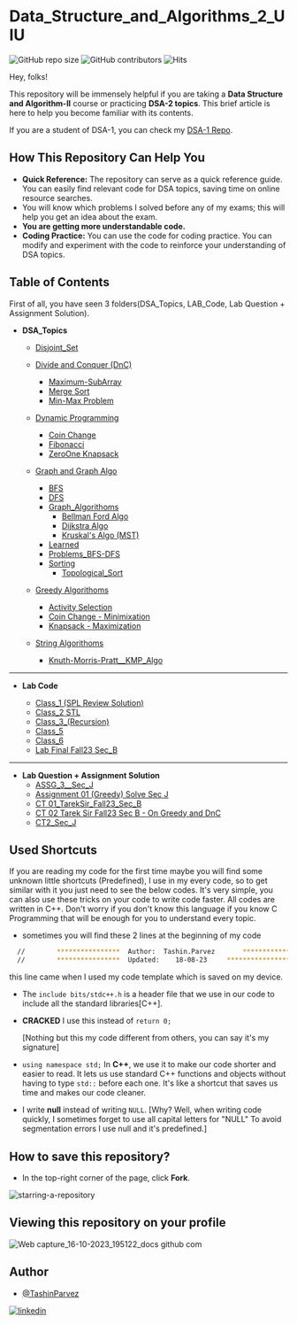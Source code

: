 # Data_Structure_and_Algorithms_2_UIU

![GitHub repo size](https://img.shields.io/github/repo-size/TashinParvez/Data_Structure_and_Algorithms_2_UIU)
![GitHub contributors](https://img.shields.io/github/contributors/TashinParvez/Data_Structure_and_Algorithms_2_UIU)
![Hits](https://hits.seeyoufarm.com/api/count/incr/badge.svg?url=https://github.com/TashinParvez/Data_Structure_and_Algorithms_2_UIU)

Hey, folks! 

This repository will be immensely helpful if you are taking a **Data Structure and Algorithm-II** course or practicing **DSA-2 topics**. This brief article is here to help you become familiar with its contents.

If you are a student of DSA-1, you can check my [DSA-1 Repo](https://github.com/TashinParvez/DSA_1_UIU).


## How This Repository Can Help You

- **Quick Reference:** The repository can serve as a quick reference guide. You can easily find relevant code for DSA topics, saving time on online resource searches.
- You will know which problems I solved before any of my exams; this will help you get an idea about the exam.
- **You are getting more understandable code.**
- **Coding Practice:** You can use the code for coding practice. You can modify and experiment with the code to reinforce your understanding of DSA topics.


## Table of Contents
First of all, you have seen 3 folders(DSA_Topics, LAB_Code, Lab Question + Assignment Solution).

 - **DSA_Topics**
    - [Disjoint_Set](https://github.com/TashinParvez/Data_Structure_and_Algorithms_2_UIU/tree/main/DSA_Topics/Disjoint_Set)

    - [Divide and Conquer (DnC)](https://github.com/TashinParvez/Data_Structure_and_Algorithms_2_UIU/tree/main/DSA_Topics/Divide%20and%20Conquer%20(DnC))
      - [Maximum-SubArray](https://github.com/TashinParvez/Data_Structure_and_Algorithms_2_UIU/tree/main/DSA_Topics/Divide%20and%20Conquer%20(DnC)/Maximum-SubArray)
      - [Merge Sort](https://github.com/TashinParvez/Data_Structure_and_Algorithms_2_UIU/tree/main/DSA_Topics/Divide%20and%20Conquer%20(DnC)/Merge%20Sort)
      - [Min-Max Problem](https://github.com/TashinParvez/Data_Structure_and_Algorithms_2_UIU/tree/main/DSA_Topics/Divide%20and%20Conquer%20(DnC)/Min-Max%20Problem)

    - [Dynamic Programming](https://github.com/TashinParvez/Data_Structure_and_Algorithms_2_UIU/tree/main/DSA_Topics/Dynamic%20Programming)
      - [Coin Change](https://github.com/TashinParvez/Data_Structure_and_Algorithms_2_UIU/tree/main/DSA_Topics/Dynamic%20Programming/Coin%20Change)
      - [Fibonacci](https://github.com/TashinParvez/Data_Structure_and_Algorithms_2_UIU/tree/main/DSA_Topics/Dynamic%20Programming/Fibonacci)
      - [ZeroOne Knapsack](https://github.com/TashinParvez/Data_Structure_and_Algorithms_2_UIU/tree/main/DSA_Topics/Dynamic%20Programming/ZeroOne%20Knapsack)

    - [Graph and Graph Algo](https://github.com/TashinParvez/Data_Structure_and_Algorithms_2_UIU/tree/main/DSA_Topics/Graph%20and%20Graph%20Algo)
      - [BFS](https://github.com/TashinParvez/Data_Structure_and_Algorithms_2_UIU/tree/main/DSA_Topics/Graph%20and%20Graph%20Algo/BFS)
      - [DFS](https://github.com/TashinParvez/Data_Structure_and_Algorithms_2_UIU/tree/main/DSA_Topics/Graph%20and%20Graph%20Algo/DFS)
      - [Graph_Algorithoms](https://github.com/TashinParvez/Data_Structure_and_Algorithms_2_UIU/tree/main/DSA_Topics/Graph%20and%20Graph%20Algo/Graph_Algorithoms)
        - [Bellman Ford Algo](https://github.com/TashinParvez/Data_Structure_and_Algorithms_2_UIU/tree/main/DSA_Topics/Graph%20and%20Graph%20Algo/Graph_Algorithoms/Bellman%20Ford%20Algo)
        - [Dijkstra Algo](https://github.com/TashinParvez/Data_Structure_and_Algorithms_2_UIU/tree/main/DSA_Topics/Graph%20and%20Graph%20Algo/Graph_Algorithoms/Dijkstra%20Algo)
        - [Kruskal's Algo (MST)](https://github.com/TashinParvez/Data_Structure_and_Algorithms_2_UIU/tree/main/DSA_Topics/Graph%20and%20Graph%20Algo/Graph_Algorithoms/Kruskal's%20Algo%20(MST))
      - [Learned](https://github.com/TashinParvez/Data_Structure_and_Algorithms_2_UIU/tree/main/DSA_Topics/Graph%20and%20Graph%20Algo/Learned)
      - [Problems_BFS-DFS](https://github.com/TashinParvez/Data_Structure_and_Algorithms_2_UIU/tree/main/DSA_Topics/Graph%20and%20Graph%20Algo/Problems_BFS-DFS)
      - [Sorting](https://github.com/TashinParvez/Data_Structure_and_Algorithms_2_UIU/tree/main/DSA_Topics/Graph%20and%20Graph%20Algo/Sorting)
        - [Topological_Sort](https://github.com/TashinParvez/Data_Structure_and_Algorithms_2_UIU/tree/main/DSA_Topics/Graph%20and%20Graph%20Algo/Sorting/Topological_Sort)

    - [Greedy Algorithoms](https://github.com/TashinParvez/Data_Structure_and_Algorithms_2_UIU/tree/main/DSA_Topics/Greedy%20Algorithoms)
      - [Activity Selection](https://github.com/TashinParvez/Data_Structure_and_Algorithms_2_UIU/tree/main/DSA_Topics/Greedy%20Algorithoms/Activity%20Selection)
      - [Coin Change - Minimixation](https://github.com/TashinParvez/Data_Structure_and_Algorithms_2_UIU/tree/main/DSA_Topics/Greedy%20Algorithoms/Coin%20Change%20-%20Minimixation)
      - [Knapsack - Maximization](https://github.com/TashinParvez/Data_Structure_and_Algorithms_2_UIU/tree/main/DSA_Topics/Greedy%20Algorithoms/Knapsack%20-%20Maximization)

    - [String Algorithoms](https://github.com/TashinParvez/Data_Structure_and_Algorithms_2_UIU/tree/main/DSA_Topics/String%20Algorithoms)
      - [Knuth-Morris-Pratt__KMP_Algo](https://github.com/TashinParvez/Data_Structure_and_Algorithms_2_UIU/tree/main/DSA_Topics/String%20Algorithoms/Knuth-Morris-Pratt__KMP_Algo)

___

- **Lab Code**
  
  - [Class_1 (SPL Review Solution)](https://github.com/TashinParvez/Data_Structure_and_Algorithms_2_UIU/tree/main/LAB_Code/Class_1%20(SPL%20Review%20Solution))
  - [Class_2 STL](https://github.com/TashinParvez/Data_Structure_and_Algorithms_2_UIU/tree/main/LAB_Code/Class_2%20STL)
  - [Class_3_(Recursion)](https://github.com/TashinParvez/Data_Structure_and_Algorithms_2_UIU/tree/main/LAB_Code/Class_3_(Recursion))
  - [Class_5](https://github.com/TashinParvez/Data_Structure_and_Algorithms_2_UIU/tree/main/LAB_Code/Class_5)
  - [Class_6](https://github.com/TashinParvez/Data_Structure_and_Algorithms_2_UIU/tree/main/LAB_Code/Class_6)
  - [Lab Final Fall23 Sec_B](https://github.com/TashinParvez/Data_Structure_and_Algorithms_2_UIU/tree/main/LAB_Code/Lab%20Final%20Fall23%20Sec_B)

***

- **Lab Question + Assignment Solution**
   - [ASSG_3__Sec_J](https://github.com/TashinParvez/Data_Structure_and_Algorithms_2_UIU/tree/main/Lab%20Question%20%2B%20Assignment%20Solution/ASSG_3__Sec_J)
  - [Assignment 01 (Greedy) Solve Sec J](https://github.com/TashinParvez/Data_Structure_and_Algorithms_2_UIU/tree/main/Lab%20Question%20%2B%20Assignment%20Solution/Assignment%2001%20(Greedy)%20Solve%20Sec%20J)
  - [CT 01_TarekSir_Fall23_Sec_B](https://github.com/TashinParvez/Data_Structure_and_Algorithms_2_UIU/tree/main/Lab%20Question%20%2B%20Assignment%20Solution/CT%2001_TarekSir_Fall23_Sec_B)
  - [CT 02 Tarek Sir Fall23 Sec B - On Greedy and DnC](https://github.com/TashinParvez/Data_Structure_and_Algorithms_2_UIU/tree/main/Lab%20Question%20%2B%20Assignment%20Solution/CT%2002%20Tarek%20Sir%20Fall23%20Sec%20B%20-%20On%20Greedy%20and%20DnC)
  - [CT2_Sec_J](https://github.com/TashinParvez/Data_Structure_and_Algorithms_2_UIU/tree/main/Lab%20Question%20%2B%20Assignment%20Solution/CT2_Sec_J)



## Used Shortcuts
If you are reading my code for the first time maybe you will find some unknown little shortcuts (Predefined), I use in my every code, so to get similar with it you just need to see the below codes. It's very simple, you can also use these tricks on your code to write code faster. All codes are written in C++. Don't worry if you don't know this language if you know C Programming that will be enough for you to understand every topic. 

- sometimes you will find these 2 lines at the beginning of my code
```bash
  //        ****************  Author:  Tashin.Parvez       *************************\
  //        ****************  Updated:    18-08-23     *************************\
```
   this line came when I used my code template which is saved on my device.
- The `include bits/stdc++.h` is a header file that we use in our code to include all the standard libraries[C++].
- **CRACKED** I use this instead of `return 0;`
   
   [Nothing but this my code different from others, you can say it's my signature]
- `using namespace std;`
In **C++**, we use it to make our code shorter and easier to read. It lets us use standard C++ functions and objects without having to type `std::` before each one. It's like a shortcut that saves us time and makes our code cleaner.

- I write **null** instead of writing `NULL`. [Why? Well, when writing code quickly, I sometimes forget to use all capital letters for "NULL" To avoid segmentation errors I use null and it's predefined.]

 
## How to save this repository?

- In the top-right corner of the page, click **Fork**.
  
![starring-a-repository](https://docs.github.com/assets/cb-40742/mw-1440/images/help/repository/fork-button.webp)

## Viewing this repository on your profile
![Web capture_16-10-2023_195122_docs github com](https://github.com/TashinParvez/DSA_1_UIU/assets/84122972/5b05be9f-feb5-4c1b-88d6-e37c0a395e27)




## Author
- [@TashinParvez](https://github.com/TashinParvez)

[![linkedin](https://img.shields.io/badge/linkedin-0A66C2?style=for-the-badge&logo=linkedin&logoColor=white)](https://www.linkedin.com/in/tashinparvez/)

